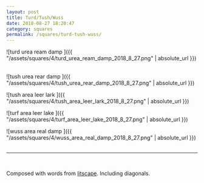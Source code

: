 ```yaml
---
layout: post
title: Turd/Tush/Wuss
date: 2018-08-27 18:20:47
category: squares
permalink: /squares/turd-tush-wuss/
---
```


![turd urea ream damp ]({{ "/assets/squares/4/turd_urea_ream_damp_2018_8_27.png" | absolute_url }})
&nbsp;

![tush urea rear damp ]({{ "/assets/squares/4/tush_urea_rear_damp_2018_8_27.png" | absolute_url }})
&nbsp;

![tush area leer lark ]({{ "/assets/squares/4/tush_area_leer_lark_2018_8_27.png" | absolute_url }})
&nbsp;

![turf area leer lake ]({{ "/assets/squares/4/turf_area_leer_lake_2018_8_27.png" | absolute_url }})
&nbsp;

![wuss area real damp ]({{ "/assets/squares/4/wuss_area_real_damp_2018_8_27.png" | absolute_url }})
&nbsp;

---

&nbsp;

Composed with words from [litscape](https://www.litscape.com/). Including diagonals. 
